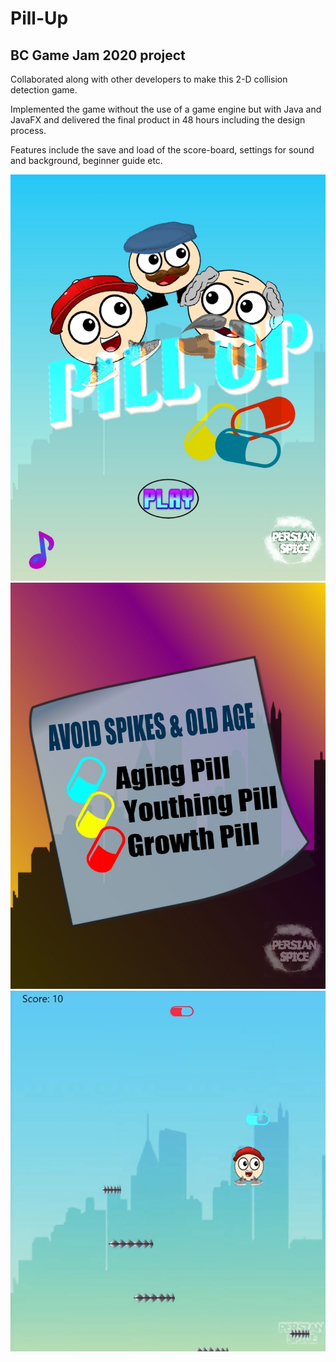 # Pill-Up
## BC Game Jam 2020 project
Collaborated along with other developers to make this 2-D collision detection game.

Implemented the game without the use of a game engine but with Java and JavaFX and 
delivered the final product in 48 hours including the design process.

Features  include the save and load of the score-board, settings for sound and background, beginner guide etc.


![](images/cover.jpg)
![](images/guide.jpg)
![](images/playing.png)
